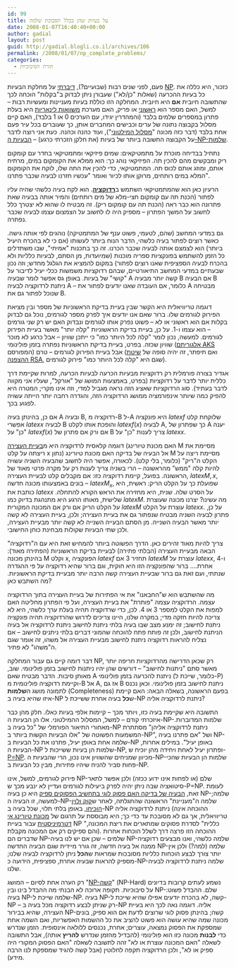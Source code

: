```yaml
---
id: 99
title: על בעיות שהן בכלל תסבוכת שלמה
date: 2008-01-07T16:40:40+00:00
author: gadial
layout: post
guid: http://gadial.blogli.co.il/archives/106
permalink: /2008/01/07/np_complete_problems/
categories:
  - תורת הסיבוכיות
---
```

פעם, לפני שנים רבות (שבועיים?), [דיברתי](http://www.gadial.net/?p=96) על מחלקת הבעיות [NP](http://he.wikipedia.org/wiki/NP). כזכור, היא כללה את כל בעיות ההכרעה (שאלות "כן/לא") שעבורן ניתן לבדוק ב"בקלות" הוכחה לכך שהתשובה חיובית **אם** היא חיובית. המחלקה הזו כוללת בעיות מעניינות ומעשיות רבות &#8211; למשל, האם מספר הוא [ראשוני](http://he.wikipedia.org/wiki/%D7%9E%D7%A1%D7%A4%D7%A8_%D7%A8%D7%90%D7%A9%D7%95%D7%A0%D7%99) או פריק, האם מערכת [משוואות לינאריות](http://he.wikipedia.org/wiki/%D7%9E%D7%A9%D7%95%D7%95%D7%90%D7%94_%D7%9C%D7%99%D7%A0%D7%90%D7%A8%D7%99%D7%AA) היא בעלת פתרון במספרים שלמים בלבד (והמהדרין יגידו, עם הערכים 0 או 1 בלבד), האם קיים מסלול בקבוצה נתונה של ערים וכבישים המחברים אותן, כך שעוברים בכל עיר פעם אחת בלבד (דבר כזה מכונה "[מסלול המילטוני](http://he.wikipedia.org/wiki/%D7%9E%D7%A1%D7%9C%D7%95%D7%9C_%D7%94%D7%9E%D7%99%D7%9C%D7%98%D7%95%D7%A0%D7%99)"), ועוד כהנה וכהנה. כעת אני רוצה לדבר על הקבוצה החשובה ביותר של בעיות (את חלקן הזכרתי כרגע) &#8211; [הבעיות ה-NP-שלמות](http://he.wikipedia.org/wiki/%D7%9E%D7%97%D7%9C%D7%A7%D7%AA_%D7%A1%D7%99%D7%91%D7%95%D7%9B%D7%99%D7%95%D7%AA_NPC).

נתחיל בבדיחה מוכרת על מתמטיקאים: שמים פיזיקאי ומתמטיקאי בחדר עם קומקום ריק ומבקשים מהם להכין תה. הפיזיקאי נוהג כך: הוא ממלא את הקומקום במים, מרתיח אותם, ומוזג אותם לכוס תה. המתמטיקאי, כדי להכין את התה שלו, לוקח את הקומקום המלא במים רותחים, מרוקן אותו לכיור ואומר "עכשיו חזרנו לבעיה שכבר פתרנו".

הרעיון כאן הוא שהמתמטיקאי השתמש ב[**רדוקציה**](http://he.wikipedia.org/wiki/%D7%A8%D7%93%D7%95%D7%A7%D7%A6%D7%99%D7%94_%D7%97%D7%99%D7%A9%D7%95%D7%91%D7%99%D7%AA). הוא לקח בעיה כלשהי שהיה עליו לפתור (הכנת תה עם קומקום חצי-מלא של מים רותחים) והמיר אותה בבעיה שאת פתרונה הוא כבר ראה (הכנת תה עם קומקום ריק). זה מבטיח לו שהוא לא יצטרך כלל לחשוב על המשך הפתרון &#8211; מספיק היה לו לחשוב על הצמצום עצמו לבעיה שכבר נפתרה.

גם במדעי המחשב (שהם, לטעמי, פשוט ענף של המתמטיקה) נוהגים לפי אותה גישה. כאשר רוצים לפתור בעיה כלשהי, הדבר הנוח ביותר לעשותו (אם כי לא בהכרח היעיל ביותר) הוא לצמצם אותה לבעיה שכבר הכרנו. זה כך בתכנות "אמיתי", שבו משתדלים כל הזמן להשתמש בפונקציות ספריה מוכנות (שמיועדות, מן הסתם, לבעיות כלליות ולא בהכרח לבעיה הספציפית שאנו רוצים לפתור) במקום להמציא את הגלגל מחדש; וזה נכון שבעתיים במדעי המחשב התיאורטיים, שבהם רדוקציות משמשות ככלי יעיל לדיבור על "קושי" של בעיות. באופן גס אפשר לומר שבעיה A קשה יותר מבעיה B אם הבעיה B ניתנת לרדוקציה לבעיה A &#8211; כלומר, אם העובדה שאנו יודעים לפתור את A מבטיחה שנוכל לפתור גם את B.

דוגמה טריוויאלית היא הקשר שבין בעיית בדיקת הראשוניות של מספר ובין מציאת הפירוק לגורמים שלו. ברור שאם אנו יודעים איך לפרק מספר לגורמים, נוכל גם לבדוק בקלות אם הוא ראשוני או לא &#8211; פשוט נפרק אותו לגורמים ונבדוק האם יש רק שני גורמים &#8211; הוא עצמו ו-1. על כן, בעיית בדיקת הראשוניות "קלה יותר" מאשר בעיית הפירוק לגורמים. למעשה, נכון לומר "קלה לכל היותר כמו" כי ייתכן שוויון &#8211; אבל כרגע לא מוכר שוויון שכזה. בפרט, בעיית בדיקת הראשוניות נפתרה בזמן פולינומי ([אלגוריתם AKS](http://en.wikipedia.org/wiki/AKS_primality_test) המפורסם) אבל בעיית הפירוק לגורמים &#8211; טרם (ואם תיפתר, זה יהיה סופה של [שיטת ההצפנה RSA](http://he.wikipedia.org/wiki/RSA), שגם היא "קלה לכל היותר כמו" פירוק לגורמים).

אגדיר בצורה פורמלית רק רדוקציות מבעיות הכרעה לבעיות הכרעה, למרות שקיימת דרך כללית יותר לדבר על רדוקציות (בפרט, באמצעות המושג של "אורקל", שעליו אני מקווה לדבר בעתיד). סוג הרדוקציות שאציג הזה נראה מגביל למדי, וזה אינו מקרי; המטרה היא להפיק כמה שיותר אינפורמציה ממושג הרדוקציה הזה, והגדרה רחבה יותר הייתה עשויה לפגוע בכך.

אם כן, בהינתן בעיה A ובעיה B, רדוקציה מ-B ל-A היא פונקציה $latex f$ שלוקחת קלט אפשרי $latex x$ לבעיה B והופכת אותו לקלט $latex f(x)$ לבעיה A, כך שפתרון של A יענה "כן" על $latex f(x)$ אם ורק אם פתרון של B צריך לענות "כן" על $latex x$.

דוגמה קלאסית לרדוקציה היא מ[בעיית העצירה](http://he.wikipedia.org/wiki/%D7%91%D7%A2%D7%99%D7%99%D7%AA_%D7%94%D7%A2%D7%A6%D7%99%D7%A8%D7%94) (האם מכונת טיורינג M מסיימת את ריצתה על קלט x נתון) אל הבעיה של בדיקה האם מכונת טיורינג M מסיימת ריצה על הקלט ה"ריק" (כלומר, בלי קלט). לכאורה, אפשר היה לחשוב שהבעיה השניה עשויה להיות קלה "ממש" מהראשונה &#8211; הרי בשניה צריך לענות רק על מקרה פרטי מאוד של הראשונה. בפועל, קיימת רדוקציה כזו: אם מקבלים קלט לבעיית העצירה, $latex M,x$, בונים באמצעותו מכונה חדשה &#8211; $latex M_x$, שפועלת כך על הקלט הריק: ראשית, היא כותבת את $latex x$ על הסרט שלה. שנית, היא מחזירה את הראש הקורא להתחלה. שלישית, מאותו הרגע היא מתנהגת בדיוק כמו $latex M$. מה עשינו? יצרנו מכונה שעוצרת על הקלט הריק אם ורק אם המכונה המקורית $latex M$ עוצרת על הקלט $latex x$. על כן, פתרון לבעיה השניה מבטיח שנפתור גם את בעיית העצירה; ולכן, בעיית העצירה לא קשה יותר מאשר הבעיה השנייה. מן הסתם הבעייה השנייה לא קשה יותר מבעיית העצירה, ולכן שתי הבעיות שקולות מבחינת כוחן החישובי.

צריך להיות מאוד זהירים כאן. הדרך הפשוטה ביותר להמחיש זאת היא עם ה"רדוקציה" הבאה מבעיית העצירה (הבלתי פתירה) לבעיית בדיקת הראשוניות (הפתירה מאוד): בהינתן מכונה M וקלט x, הפונקציה $latex f$ תחזיר 3 אם $latex M$ עוצרת על $latex x$, ו-4 אחרת&#8230;. ברור שהפונקציה הזו היא חוקית, וגם ברור שהיא רדוקציה על פי ההגדרה שנתתי, ועם זאת גם ברור שבעיית העצירה קשה הרבה יותר מבעיית בדיקת הראשוניות. מה השתבש כאן?

מה שהשתבש הוא ש"החבאנו" את אי הפתירות של בעיית העצירה בתוך הרדוקציה עצמה. הרדוקציה עצמה "פותרת" את בעיית העצירה, ועל פי הפתרון מחליטה האם למפות את הקלט למספר 3 או 4. לכן, כדי שרדוקציה תהיה בעלת ערך כלשהי, היא לא צריכה להיות חזקה מדי; במקרה שלנו, היינו צריכים לדרוש שהרדוקציה תהיה פונקציה ניתנת לחישוב; זה ימנע מצב שבו בעיה בלתי ניתנת לחישוב ניתנת לרדוקציה אל בעיה הניתנת לחישוב, ולכן זה פותח פתח להוכחה שהמוני דברים בלתי ניתנים לחישוב &#8211; אם נצליח להראות רדוקציה ניתנת לחישוב מבעיית העצירה אל משהו, זה אומר שגם ה"משהו" לא פתיר.

דבר דומה קיים גם עבור המחלקה NP, רק שכאן הדרישה מהרדוקציות חריפה יותר מאשר סתם "ניתנות לחישוב" &#8211; דורשים שהן יהיו ניתנות לחישוב בזמן פולינומי. שוב, מאותן סיבות. הדבר מבטיח שאם A ניתנת להכרעה בזמן פולינומי (כלומר, שייכת ל-P) וקיימת רדוקציה פולינומית מ-B אל A, אז גם B ניתנת לחישוב בזמן פולינומי. וכאן נכנס לתמונה מושג ה**שלמות** (Completeness) בפעם הראשונה, בשאלה הבאה: האם קיימת איזו שהיא בעיה ב-NP ש**כל** בעיה אחרת ששייכת ל-NP ניתנת לרדוקציה אליה?

התשובה היא שקיימת בעיה כזו, ויותר מכך &#8211; קיימות אלפי בעיות כאלו. חלק מהן כבר איזכרתי קודם &#8211; למשל, המסלול ההמילטוני. אלו הן הבעיות ה-NP-שלמות המדוברות. מאחורי התיאור הפורמלי של "כל בעיה ב-NP ניתנת לרדוקציה אליהן" מסתתרת המשמעות הפשוטה של "אלו הבעיות הקשות ביותר ב-NP", ושל "אם פתרנו בעיה NP-שלמה אחת באופן יעיל, פתרנו את כל הבעיות ב-NP באופן יעיל". במילים אחרות, הבעיות ה-NP שלמות הן בעיות ששייכות ל-NP, ופתרון יעיל לאחת ויחידה מהן יוכיח ש-[P=NP](http://he.wikipedia.org/wiki/P%3DNP). מכיוון שמניחים שהשוויון אינו נכון, הרי שהבעיות ה-NP-שלמות הן הבעיות שהכי פחות סביר להניח שיהיו פתירות, מבין כל הבעיות ב-NP.

פירוק לגורמים, למשל, אינו NP-שלם (או לפחות אינו ידוע ככזה) ולכן אפשר לתאר סיטואציה שבה ניתן יהיה לפרק ביעילות לגורמים ועדיין לא ינבע מכך ש-P=NP. לעומת זאת, [הבעיה של בדיקה האם פסוק לוגי בתחשיב הפסוקים ספיק](http://he.wikipedia.org/wiki/%D7%91%D7%A2%D7%99%D7%99%D7%AA_SAT) היא כן בעיה NP-שלמה; למעשה, זו הבעיה ה-NP-שלמה ה"מעניינת" הראשונה שהתגלתה, לאחר ש[קוק ולוין הוכיחו](http://he.wikipedia.org/wiki/%D7%9E%D7%A9%D7%A4%D7%98_%D7%A7%D7%95%D7%A7-%D7%9C%D7%95%D7%99%D7%9F), באופן בלתי תלוי, שכל בעיה ב-NP ניתנת לרדוקציה אליה (ההוכחה אינה טריוויאלית, אך גם לא מסובכת עד כדי כך; היא מבוססת על תרגום של [מכונת טיורינג אי דטרמיניסטית](http://www.gadial.net/?p=97) עבור בעיית NP "כללית" לסדרת פסוקים שמתארים את ריצת המכונה, והם ספיקים רק אם המכונה מקבלת). ההוכחה הזו פרצה דרך לשלל הוכחות אחרות שדברים הם NP-שלמים &#8211; שכן אם יש לנו בעיה NP-שלמה כלשהי, ואנו מבצעים רדוקציה ממנה אל בעיה חדשה, זה גורר מיידית שגם הבעיה החדשה NP-שלמה (למה?) ולכן אין יותר צורך לבצע הוכחות כלליות מסובכות שמראות ש**הכל** ניתן לרדוקציה לבעיה שלנו; מספיק להראות שבעיה אחרת, ספציפית, הידועה כ-NP-שלמה ניתנת לרדוקציה לבעיה שלנו.

רק הערה אחת לסיום &#8211; המושג "[NP-קשה](http://he.wikipedia.org/wiki/NP-%D7%A7%D7%A9%D7%94)" (NP-Hard) נשמע לעתים קרובות בדיונים על סיבוכיות. תקופה ארוכה לא הבנתי מה ההבדל בינו ובין NP-שלם. ההבדל פשוט: בעיה NP-שלמה שייכת ל-NP. בעיה NP-קשה, לא בהכרח יודעים אפילו שהיא שייכת ל-NP &#8211; רק שניתן לבצע רדוקציה מכל בעיה ב-NP אליה. דוגמה נאה לכך היא בעיית העצירה, שהיא בבירור NP-קשה; בהינתן פסוק לוגי שרוצים לדעת אם הוא ספיק, בונים מכונה שמה שהיא עושה הוא פשוט להציב את כל ההשמות האפשריות, ואם השמה אחת שמספקת את הפסוק נמצאה, עוצרים; אחרת, נכנסים ללולאה אינסופית. הזמן שנדרש כדי **לבנות** מכונה כזו הוא פולינומי (להבדיל מהזמן שנדרש **להריץ** אותה), אבל התשובה לשאלה "האם המכונה עוצרת או לא" זהה לתשובה לשאלה "האם הפסוק המקורי היה ספיק או לא", ולכן הרדוקציה תקפה לחלוטין (אבל קשה להגיד שמספקת לנו הרבה מידע).